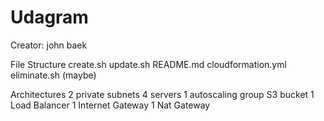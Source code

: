 # Udagram

Creator: john baek


File Structure
create.sh
update.sh
README.md
cloudformation.yml
eliminate.sh (maybe)

Architectures
2 private subnets
4 servers
1 autoscaling group
S3 bucket
1 Load Balancer
1 Internet Gateway
1 Nat Gateway
